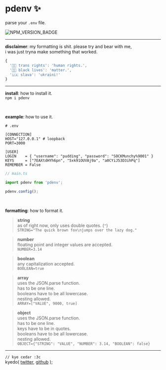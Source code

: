 
# pdenv ✨

parse your `.env` file.  

![NPM_VERSION_BADGE]

-----

**disclaimer**: my formatting is shit. please try and bear with me,  
i was just tryna make something that worked.

```js
{
  '🏳‍⚧ trans rights': 'human rights.',
  '✊🏿 black lives': 'matter.',
  '🇺🇦 slava': 'ukraini!'
}
```

-----

**install**: how to install it.  
`npm i pdenv`

<br>

**example**: how to use it.  
```env
# .env

[CONNECTION]
HOST="127.0.0.1" # loopback
PORT=3000

[USER]
LOGIN    = { "username": "pudding", "password": "SOCKMunchy%9001" }
KEYS     = ["7EAXtdHYh6pn", "5xk91OUVAj9a", "a0CYiJ53D3ihPq"]
REMEMBER = False
```

```typescript
// main.ts

import pdenv from 'pdenv';

pdenv.config();
```

<br>

**formatting**: how to format it.  
> **string**  
> as of right now, only uses double quotes. (`"`)  
> `STRING="The quick brown fox\njumps over the lazy dog."`

> **number**  
> floating point and integer values are accepted.  
> `NUMBER=3.14`

> **boolean**  
> any capitalization accepted.  
> `BOOLEAN=true`

> **array**  
> uses the JSON.parse function.  
> has to be one line.  
> booleans have to be all lowercase.  
> nesting allowed.  
> `ARRAY=["VALUE", 9000, true]`

> **object**  
> uses the JSON.parse function.  
> has to be one line.  
> keys have to be in quotes.  
> booleans have to be all lowercase.  
> nesting allowed.  
> `OBJECT={"STRING": "VALUE", "NUMBER": 3.14, "BOOLEAN": false}`

-----

`// kye cedar :3c`  
kyedo( [twitter][KYE_TWITTER], [github][KYE_GITHUB] );



<!-- LINKS -->
[KYE_TWITTER]: https://twitter.com/kyedoart
[KYE_GITHUB]: https://github.com/kyedodev
[NPM_VERSION_BADGE]: https://img.shields.io/badge/dynamic/json?color=blue&label=version&prefix=v&query=version&url=https%3A%2F%2Fraw.githubusercontent.com%2Fkyedodev%2Fpdenv%2Fmain%2Fpackage.json&style=flat-square&logo=npm
